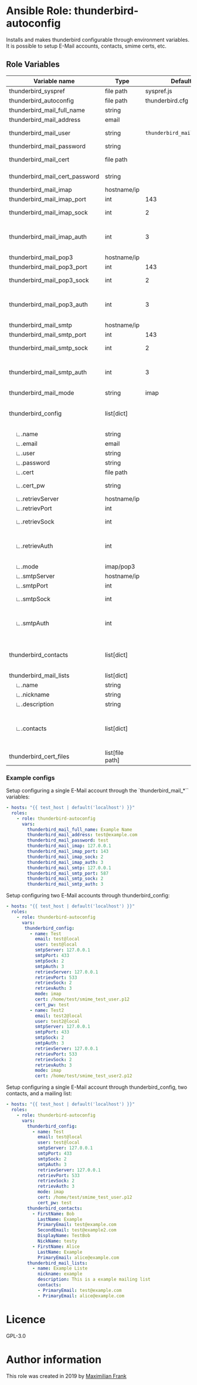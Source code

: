 # Ansible Role: thunderbird-autoconfig

Installs and makes thunderbird configurable through environment variables. It is possible to setup E-Mail accounts, contacts, smime certs, etc.

## Role Variables
| Variable name                           | Type            | Default                  | Description                                                                                                                                                                                                                                                                                |
| --------------------------------------- | --------------- | ------------------------ | ------------------------------------------------------------------------------------------------------------------------------------------------------------------------------------------------------------------------------------------------------------------------------------------ |
| thunderbird_syspref                     | file path       | syspref.js               | Can be used to replace the default syspref file                                                                                                                                                                                                                                            |
| thunderbird_autoconfig                  | file path       | thunderbird.cfg          | Can be used to replace the default autoconfig                                                                                                                                                                                                                                              |
| thunderbird_mail_full_name              | string          |                          | Defines the fullname of the thunderbird mail account                                                                                                                                                                                                                                       |
| thunderbird_mail_address                | email           |                          | Defines the email of the thunderbird mail account                                                                                                                                                                                                                                          |
| thunderbird_mail_user                   | string          | `thunderbird_mail_address` | Defines the user used to log into the mail servers, defaults to the email                                                                                                                                                                                                                  |
| thunderbird_mail_password               | string          |                          | Defines the user password (optional)                                                                                                                                                                                                                                                       |
| thunderbird_mail_cert                   | file path       |                          | Defines the smime certificate file used for signing (optional)                                                                                                                                                                                                                             |
| thunderbird_mail_cert_password          | string          |                          | The password to use for the certificate import ( not functional due to thunderbird bug)                                                                                                                                                                                                    |
| thunderbird_mail_imap                   | hostname/ip     |                          | Defines the address of the imap server                                                                                                                                                                                                                                                     |
| thunderbird_mail_imap_port              | int             | 143                      | Defines the port used for imap                                                                                                                                                                                                                                                             |
| thunderbird_mail_imap_sock              | int             | 2                        | Defines the encryption type used for imap (0: no encryption, 2: STARTSSL, 3: SSL/TLS )                                                                                                                                                                                                     |
| thunderbird_mail_imap_auth              | int             | 3                        | Defines the authentication method used for imap (1: no authentication (smtp only), 3: normal password, 4: encrypted password, 5: Kerberos/GSSAPI, 6: NTLM, 7: TLS Certificate, 8: OAuth2)                                                                                                  |
| thunderbird_mail_pop3                   | hostname/ip     |                          | Defines the address of the pop3 server                                                                                                                                                                                                                                                     |
| thunderbird_mail_pop3_port              | int             | 143                      | Defines the port used for pop3                                                                                                                                                                                                                                                             |
| thunderbird_mail_pop3_sock              | int             | 2                        | Defines the encryption type used for pop3 (0: no encryption, 2: STARTSSL, 3: SSL/TLS )                                                                                                                                                                                                     |
| thunderbird_mail_pop3_auth              | int             | 3                        | Defines the authentication method used for pop3 (1: no authentication (smtp only), 3: normal password, 4: encrypted password, 5: Kerberos/GSSAPI, 6: NTLM, 7: TLS Certificate, 8: OAuth2)                                                                                                  |
| thunderbird_mail_smtp                   | hostname/ip     |                          | Defines the address of the smtp server                                                                                                                                                                                                                                                     |
| thunderbird_mail_smtp_port              | int             | 143                      | Defines the port used for smtp                                                                                                                                                                                                                                                             |
| thunderbird_mail_smtp_sock              | int             | 2                        | Defines the encryption type used for smtp (0: no encryption, 2: STARTSSL, 3: SSL/TLS )                                                                                                                                                                                                     |
| thunderbird_mail_smtp_auth              | int             | 3                        | Defines the authentication method used for smtp (1: no authentication (smtp only), 3: normal password, 4: encrypted password, 5: Kerberos/GSSAPI, 6: NTLM, 7: TLS Certificate, 8: OAuth2)                                                                                                  |
| thunderbird_mail_mode                   | string          | imap                     | Defines the email retrieval mode i.e. imap or pop3                                                                                                                                                                                                                                         |
| thunderbird_config                      | list[dict]      |                          | Configures the mail accounts using the supplied dict. This supersedes the other variables i.e. if it is set all other `thunderbird_mail_*` variables (excluding `thunderbird_mail_lists`) will be ignored.                                                                                 |
| &nbsp;&nbsp;&nbsp;&nbsp;∟.name          | string          |                          | Fullname of the account user                                                                                                                                                                                                                                                               |
| &nbsp;&nbsp;&nbsp;&nbsp;∟.email         | email           |                          | E-mail address                                                                                                                                                                                                                                                                             |
| &nbsp;&nbsp;&nbsp;&nbsp;∟.user          | string          |  | Username used for the mail servers                                                                                                                                                                                                                                                         |
| &nbsp;&nbsp;&nbsp;&nbsp;∟.password      | string          |                          | User Password (optional)                                                                                                                                                                                                                                                                   |
| &nbsp;&nbsp;&nbsp;&nbsp;∟.cert          | file path       |                          | Path to the certificate used for signing (optional)                                                                                                                                                                                                                                        |
| &nbsp;&nbsp;&nbsp;&nbsp;∟.cert_pw       | string          |                          | The password to use for the certificate import ( not functional due to thunderbird bug)                                                                                                                                                                                                    |
| &nbsp;&nbsp;&nbsp;&nbsp;∟.retrievServer | hostname/ip     |                          | IMAP/POP3 server address                                                                                                                                                                                                                                                                   |
| &nbsp;&nbsp;&nbsp;&nbsp;∟.retrievPort   | int             |                          | IMAP/POP3 port number                                                                                                                                                                                                                                                                      |
| &nbsp;&nbsp;&nbsp;&nbsp;∟.retrievSock   | int             |                          | Defines the encryption type used for imap/pop3 (0: no encryption, 2: STARTSSL, 3: SSL/TLS                                                                                                                                                                                                  |
| &nbsp;&nbsp;&nbsp;&nbsp;∟.retrievAuth   | int             |                          | Defines the authentication method used for imap/pop3 (1: no authentication (smtp only), 3: normal password, 4: encrypted password, 5: Kerberos/GSSAPI, 6: NTLM, 7: TLS Certificate, 8: OAuth2)                                                                                             |
| &nbsp;&nbsp;&nbsp;&nbsp;∟.mode          | imap/pop3       |                          | Defines retrieval server type                                                                                                                                                                                                                                                              |
| &nbsp;&nbsp;&nbsp;&nbsp;∟.smtpServer    | hostname/ip     |                          | SMTP server address                                                                                                                                                                                                                                                                        |
| &nbsp;&nbsp;&nbsp;&nbsp;∟.smtpPort      | int             |                          | SMTP port number                                                                                                                                                                                                                                                                           |
| &nbsp;&nbsp;&nbsp;&nbsp;∟.smtpSock      | int             |                          | Defines the encryption type used for smtp (0: no encryption, 2: STARTSSL, 3: SSL/TLS                                                                                                                                                                                                       |
| &nbsp;&nbsp;&nbsp;&nbsp;∟.smtpAuth      | int             |                          | Defines the authentication method used for smtp (1: no authentication (smtp only), 3: normal password, 4: encrypted password, 5: Kerberos/GSSAPI, 6: NTLM, 7: TLS Certificate, 8: OAuth2)                                                                                                  |
| thunderbird_contacts                    | list[dict]      |                          | Configures the thunderbird address book. Expects a list of dictionaries containing thunderbird nsIAbCard properties. See https://developer.mozilla.org/en-US/docs/Mozilla/Tech/XPCOM/Reference/nsIAbCard_(Tb3)                                                                             |
| thunderbird_mail_lists                  | list[dict]      |                          | Configures thunderbird mailing lists.                                                                                                                                                                                                                                                      |
| &nbsp;&nbsp;&nbsp;&nbsp;∟.name          | string          |                          | Name of the Mailing List                                                                                                                                                                                                                                                                   |
| &nbsp;&nbsp;&nbsp;&nbsp;∟.nickname      | string          |                          | Nickname used for the mailing list (optional)                                                                                                                                                                                                                                              |
| &nbsp;&nbsp;&nbsp;&nbsp;∟.description   | string          |                          | Description for the mailling list (optional)                                                                                                                                                                                                                                               |
| &nbsp;&nbsp;&nbsp;&nbsp;∟.contacts      | list[dict]      |                          | List of contacts part of the mailing list (same format as `thunderbird_contacts`). Note that contacts defined here overwrite contacts defined in `thunderbird_contacts` if they use the same primary email. This behavior can be avoided by only providing the primary email in this list. |
| thunderbird_cert_files                  | list[file path] |                          | List of CA certificate file locations to be installed in thunderbird.                                                                                                                                                                                                                      |
### Example configs

Setup configuring a single E-Mail account through the `thunderbird_mail_*`` variables:


```yaml
- hosts: "{{ test_host | default('localhost') }}"
  roles:
    - role: thunderbird-autoconfig
      vars:
        thunderbird_mail_full_name: Example Name
        thunderbird_mail_address: test@example.com
        thunderbird_mail_password: test
        thunderbird_mail_imap: 127.0.0.1
        thunderbird_mail_imap_port: 143
        thunderbird_mail_imap_sock: 2
        thunderbird_mail_imap_auth: 3
        thunderbird_mail_smtp: 127.0.0.1
        thunderbird_mail_smtp_port: 587
        thunderbird_mail_smtp_sock: 2
        thunderbird_mail_smtp_auth: 3
```


Setup configuring two E-Mail accounts through thunderbird_config:


```yaml
- hosts: "{{ test_host | default('localhost') }}"
  roles:
    - role: thunderbird-autoconfig
      vars:
       thunderbird_config:
         - name: Test
           email: test@local
           user: test@local
           smtpServer: 127.0.0.1
           smtpPort: 433
           smtpSock: 2
           smtpAuth: 3
           retrievServer: 127.0.0.1
           retrievPort: 533
           retrievSock: 2
           retrievAuth: 3
           mode: imap
           cert: /home/test/smime_test_user.p12
           cert_pw: test
         - name: Test2
           email: test2@local
           user: test2@local
           smtpServer: 127.0.0.1
           smtpPort: 433
           smtpSock: 2
           smtpAuth: 3
           retrievServer: 127.0.0.1
           retrievPort: 533
           retrievSock: 2
           retrievAuth: 3
           mode: imap
           cert: /home/test/smime_test_user2.p12
```


Setup configuring a single E-Mail account through thunderbird_config, two contacts, and a mailing list:

```yaml
- hosts: "{{ test_host | default('localhost') }}"
  roles:
    - role: thunderbird-autoconfig
      vars:
        thunderbird_config:
          - name: Test
            email: test@local
            user: test@local
            smtpServer: 127.0.0.1
            smtpPort: 433
            smtpSock: 2
            smtpAuth: 3
            retrievServer: 127.0.0.1
            retrievPort: 533
            retrievSock: 2
            retrievAuth: 3
            mode: imap
            cert: /home/test/smime_test_user.p12
            cert_pw: test
        thunderbird_contacts:
          - FirstName: Bob
            LastName: Example
            PrimaryEmail: test@example.com
            SecondEmail: test@example2.com
            DisplayName: TestBob
            NickName: testy
          - FirstName: Alice
            LastName: Example
            PrimaryEmail: alice@example.com
        thunderbird_mail_lists:
          - name: Example Liste
            nickname: example
            description: This is a example mailing list
            contacts:
            - PrimaryEmail: test@example.com
            - PrimaryEmail: alice@example.com
```

# Licence

 GPL-3.0

# Author information

 This role was created in 2019 by [Maximilian Frank](https://frank-maximilian.at)
